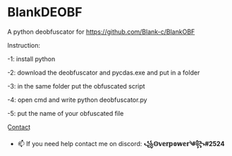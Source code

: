 # BlankDEOBF
A python deobfuscator for https://github.com/Blank-c/BlankOBF

Instruction:

-1: install python  

-2: download the deobfuscator and pycdas.exe and put in a folder  

-3: in the same folder put the obfuscated script      

-4: open cmd and write python deobfuscator.py  

-5: put the name of your obfuscated file  

C͟o͟n͟t͟a͟c͟t͟
- 📫 If you need help contact me on discord: **꧁𝕆𝕧𝕖𝕣𝕡𝕠𝕨𝕖𝕣༄꧂#2524**
